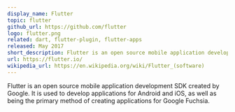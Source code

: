 ```yaml
---
display_name: Flutter
topic: flutter
github_url: https://github.com/flutter
logo: flutter.png
related: dart, flutter-plugin, flutter-apps
released: May 2017
short_description: Flutter is an open source mobile application development SDK created by Google.
url: https://flutter.io/
wikipedia_url: https://en.wikipedia.org/wiki/Flutter_(software)
---
```

Flutter is an open source mobile application development SDK created by Google. It is used to develop applications for Android and iOS, as well as being the primary method of creating applications for Google Fuchsia.
